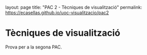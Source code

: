 layout: page
title: "PAC 2 - Tècniques de visualització"
permalink: https://ecasellas.github.io/uoc-visualitzacio/pac2

# Tècniques de visualització

Prova per a la segona PAC.
